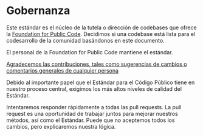 # Gobernanza

Este estándar es el núcleo de la tutela o dirección de codebases que ofrece la [Foundation for Public Code](https://publiccode.net/). Decidimos si una codebase está lista para el codesarrollo de la comunidad basándonos en este documento.

El personal de la Foundation for Public Code mantiene el estándar.

[Agradecemos las contribuciones, tales como sugerencias de cambios o comentarios generales de cualquier persona](/CONTRIBUTION.md)

Debido al importante papel que el Estándar para el Código Público tiene en nuestro proceso central, exigimos los más altos niveles de calidad del Estándar.

Intentaremos responder rápidamente a todas las pull requests. La pull request es una oportunidad de trabajar juntos para mejorar nuestros métodos, así como el Estándar. Puede que no aceptemos todos los cambios, pero explicaremos nuestra lógica.
